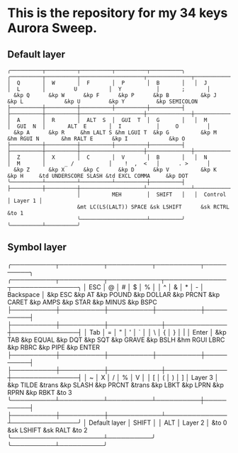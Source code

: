 # This is the repository for my 34 keys Aurora Sweep.

## Default layer
```
╭──────────┬──────────┬──────────┬──────────┬──────────╮   ╭──────────┬──────────┬────────────────────┬──────────────┬───────────────╮
│  Q       │  W       │  F       │  P       │  B       │   │  J       │  L       │         U          │  Y           │       ;       │
  &kp Q      &kp W      &kp F      &kp P      &kp B          &kp J      &kp L             &kp U         &kp Y          &kp SEMICOLON
├──────────┼──────────┼──────────┼──────────┼──────────┤   ├──────────┼──────────┼────────────────────┼──────────────┼───────────────┤
│  A       │  R       │  ALT  S  │  GUI  T  │  G       │   │  M       │  GUI  N  │       ALT  E       │  I           │     O         │
  &kp A      &kp R     &hm LALT S &hm LGUI T  &kp G          &kp M     &hm RGUI N       &hm RALT E      &kp I             &kp O
├──────────┼──────────┼──────────┼──────────┼──────────┤   ├──────────┼──────────┼────────────────────┼──────────────┼───────────────┤
│  Z       │  X       │  C       │  V       │  B       │   │  N       │  M       │      _ /           │    !  ,  <   │      . >      │
  &kp Z      &kp X      &kp C      &kp D      &kp V          &kp K      &kp H     &td UNDERSCORE SLASH &td EXCL COMMA     &kp DOT
╰──────────┴──────────┴──────────┴──────────┼──────────┤   ├──────────┼──────────┼────────────────────┴──────────────┴───────────────╯
                      │          MEH        │  SHIFT   │   │  Control │ Layer 1 │
                      &mt LC(LS(LALT)) SPACE &sk LSHIFT      &sk RCTRL   &to 1
                      ╰─────────────────────┴──────────╯   ╰──────────┴──────────╯
```

## Symbol layer
╭──────────┬──────────┬──────────┬──────────┬──────────╮   ╭──────────┬──────────┬────────────┬──────────────┬───────────────╮
│  ESC     │    @     │    #     │    $     │     %    │   │    ^     │    &     │     *      │       -      │   Backspace   │
 &kp ESC      &kp AT   &kp POUND  &kp DOLLAR &kp PRCNT       &kp CARET  &kp AMPS    &kp STAR      &kp MINUS       &kp BSPC
├──────────┼──────────┼──────────┼──────────┼──────────┤   ├──────────┼──────────┼────────────┼──────────────┼───────────────┤
│   Tab    │    =     │    "     │     '    │    `     │   │    \     │    {     │     }      │       |      │     Enter     │
  &kp TAB   &kp EQUAL   &kp DQT    &kp SQT    &kp GRAVE      &kp BSLH &hm RGUI LBRC  &kp RBRC       &kp PIPE       &kp ENTER
├──────────┼──────────┼──────────┼──────────┼──────────┤   ├──────────┼──────────┼────────────┼──────────────┼───────────────┤
│    ~     │     X    │    /     │    %     │    V     │   │     [    │    (     │      )     │       ]      │    Layer 3    │
  &kp TILDE   &trans    &kp SLASH  &kp PRCNT   &trans        &kp LBKT   &kp LPRN    &kp RPRN      &kp RBKT        &to 3
╰──────────┴──────────┴──────────┴──────────┼──────────┤   ├──────────┼──────────┼────────────┴──────────────┴───────────────╯
                      │    Default layer    │  SHIFT   │   │   ALT    │ Layer 2 │
                               &to 0         &sk LSHIFT      &sk RALT    &to 2
                      ╰─────────────────────┴──────────╯   ╰──────────┴──────────╯
